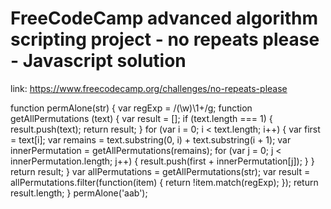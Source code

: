 # FreeCodeCamp advanced algorithm scripting project - no repeats please - Javascript solution
link: https://www.freecodecamp.org/challenges/no-repeats-please


function permAlone(str) {
  var regExp = /(\w)\1+/g;
  function getAllPermutations (text) {
    var result = [];
    if (text.length === 1) {
      result.push(text);
      return result;
    }
    for (var i = 0; i < text.length; i++) {
      var first = text[i];
      var remains = text.substring(0, i) + text.substring(i + 1);
      var innerPermutation = getAllPermutations(remains);
      for (var j = 0; j < innerPermutation.length; j++) {
        result.push(first + innerPermutation[j]);
      }
    }
    return result;
  }
  var allPermutations = getAllPermutations(str);
  var result = allPermutations.filter(function(item) {
    return !item.match(regExp);
  });
  return result.length;
}
permAlone('aab');
